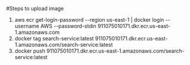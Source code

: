 #Steps to upload image

1) aws ecr get-login-password --region us-east-1 | docker login --username AWS --password-stdin 911075010171.dkr.ecr.us-east-1.amazonaws.com
2) docker tag search-service:latest 911075010171.dkr.ecr.us-east-1.amazonaws.com/search-service:latest
3) docker push 911075010171.dkr.ecr.us-east-1.amazonaws.com/search-service:latest

